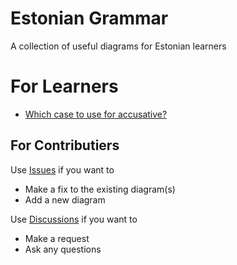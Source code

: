 # Estonian Grammar

A collection of useful diagrams for Estonian learners

# For Learners
- [Which case to use for accusative?](https://github.com/shyamajp/estonian-grammar/blob/main/accusative-case.svg)

## For Contributiers

Use [Issues](https://github.com/shyamajp/estonian-grammar/issues) if you want to
- Make a fix to the existing diagram(s)
- Add a new diagram

Use [Discussions](https://github.com/shyamajp/estonian-grammar/discussions) if you want to
- Make a request
- Ask any questions
